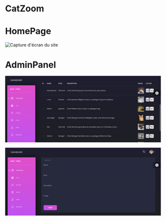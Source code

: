 
# CatZoom
# HomePage
![Capture d'écran du site](https://github.com/souha-ila/CatZoom-main/blob/main/1.png)

# AdminPanel
![Capture d'écran du site](https://github.com/souha-ila/CatZoom-main/blob/main/2.jpg)

![Capture d'écran du site](https://github.com/souha-ila/CatZoom-main/blob/main/3.png)
